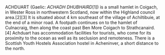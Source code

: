 ACHDUART (Gaelic: _ACHADH DHUBHAIRD_[1]) is a small hamlet in Coigach, in Wester Ross in northwestern Scotland, now within the Highland council area.[2][3] It is situated about 4 km southeast of the village of Achiltibuie, at the end of a minor road. A footpath continues on to the hamlet of Culnacraig, then along the coast past Ben More Coigach to Strathcanaird.[4] Achduart has accommodation facilities for tourists, who come for its proximity to the ocean as well as its seclusion and remoteness. There is a Scottish Youth Hostels Association hostel in Acheninver, a short distance to the north.
